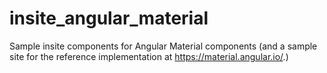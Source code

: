 # insite_angular_material
Sample insite components for Angular Material components (and a sample site for the reference implementation at https://material.angular.io/.)

